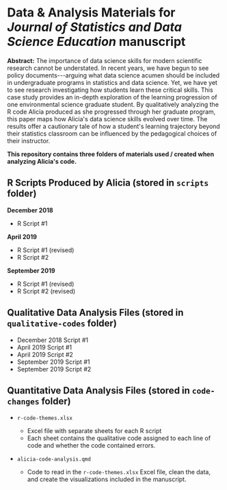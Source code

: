 # Data & Analysis Materials for *Journal of Statistics and Data Science Education* manuscript

**Abstract:** The importance of data science skills for modern scientific
research cannot be understated. In recent years, we have begun to see policy
documents---arguing what data science acumen should be included in undergraduate
programs in statistics and data science. Yet, we have yet to see research
investigating how students learn these critical skills. This case study provides
an in-depth exploration of the learning progression of one environmental science
graduate student. By qualitatively analyzing the R code Alicia produced as she
progressed through her graduate program, this paper maps how Alicia's data
science skills evolved over time. The results offer a cautionary tale of how a
student's learning trajectory beyond their statistics classroom can be
influenced by the pedagogical choices of their instructor.

**This repository contains three folders of materials used / created when
analyzing Alicia's code.**

## R Scripts Produced by Alicia (stored in `scripts` folder)

**December 2018**

- R Script #1

**April 2019**

- R Script #1 (revised)
- R Script #2

**September 2019**

- R Script #1 (revised)
- R Script #2 (revised)

## Qualitative Data Analysis Files (stored in `qualitative-codes` folder)

- December 2018 Script #1
- April 2019 Script #1
- April 2019 Script #2
- September 2019 Script #1
- September 2019 Script #2

## Quantitative Data Analysis Files (stored in `code-changes` folder)

- `r-code-themes.xlsx`
  * Excel file with separate sheets for each R script
  * Each sheet contains the qualitative code assigned to each line of code and
  whether the code contained errors.
  
- `alicia-code-analysis.qmd`
  * Code to read in the `r-code-themes.xlsx` Excel file, clean the data, and
  create the visualizations included in the manuscript.

